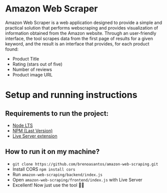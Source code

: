 # Amazon Web Scraper
Amazon Web Scraper is a web application designed to provide a simple and practical solution that performs webscraping and provides visualization of information obtained from the Amazon website. Through an user-friendly interface, the tool scrapes data from the first page of results for a given keyword, and the result is an interface that provides, for each product found:
- Product Title
- Rating (stars out of five)
- Number of reviews
- Product image URL

# Setup and running instructions
## Requirements to run the project:
- [Node LTS](https://nodejs.org/en)
- [NPM (Last Version)](https://docs.npmjs.com/downloading-and-installing-node-js-and-npm)
- [Live Server extension](https://marketplace.visualstudio.com/items?itemName=ritwickdey.LiveServer)

## How to run it on my machine?
- ```git clone https://github.com/brenoasantos/amazon-web-scraping.git```
- Install CORS ```npm install cors```
- Run ```amazon-web-scraping/backend/index.js```
- Open ```amazon-web-scraping/frontend/index.js``` with Live Server
- Excellent! Now just use the tool 🎉🎊
